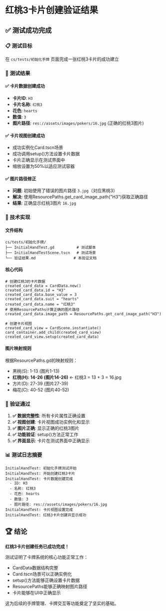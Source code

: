 # 红桃3卡片创建验证结果

## ✅ 测试成功完成

### 📋 **测试目标**
在 `cs/tests/初始化手牌` 页面完成一张红桃3卡片的成功建立

### 🎯 **测试结果**

#### ✅ **卡片数据创建成功**
- **卡片ID**: `H3`
- **卡片名称**: `红桃3`
- **花色**: `hearts`
- **数值**: `3`
- **图片路径**: `res://assets/images/pokers/16.jpg` (正确的红桃3图片)

#### ✅ **卡片视图创建成功**
- 成功实例化Card.tscn场景
- 成功调用setup()方法设置卡片数据
- 卡片正确显示在测试界面中
- 缩放设置为50%以适应测试容器

#### ✅ **图片路径修正**
- **问题**: 初始使用了错误的图片路径 `3.jpg`（对应黑桃3）
- **解决**: 使用ResourcePaths.get_card_image_path("H3")获取正确路径
- **结果**: 正确显示红桃3图片 `16.jpg`

### 🔧 **技术实现**

#### **文件结构**
```
cs/tests/初始化手牌/
├── InitialHandTest.gd          # 测试脚本
├── InitialHandTestScene.tscn   # 测试场景
└── 验证结果.md                 # 本验证文档
```

#### **核心代码**
```gdscript
# 创建红桃3的卡片数据
created_card_data = CardData.new()
created_card_data.id = "H3"
created_card_data.base_value = 3
created_card_data.suit = "hearts"
created_card_data.name = "红桃3"
# 使用ResourcePaths计算正确的图片路径
created_card_data.image_path = ResourcePaths.get_card_image_path("H3")

# 创建卡片视图
created_card_view = CardScene.instantiate()
card_container.add_child(created_card_view)
created_card_view.setup(created_card_data)
```

#### **图片映射规则**
根据ResourcePaths.gd的映射规则：
- 黑桃(S): 1-13 (图片1-13)
- **红桃(H): 14-26 (图片14-26)** ← 红桃3 = 13 + 3 = 16.jpg
- 方片(D): 27-39 (图片27-39)
- 梅花(C): 40-52 (图片40-52)

### 🎉 **验证通过**

1. **✅ 数据完整性**: 所有卡片属性正确设置
2. **✅ 视图创建**: 卡片视图成功实例化和显示
3. **✅ 图片正确**: 显示正确的红桃3图片
4. **✅ 功能验证**: setup()方法正常工作
5. **✅ 界面显示**: 卡片在测试界面中正确显示

### 📊 **测试日志摘要**
```
InitialHandTest: 初始化手牌测试开始
InitialHandTest: 开始创建红桃3卡片
InitialHandTest: 卡片数据创建完成
  - ID: H3
  - 名称: 红桃3
  - 花色: hearts
  - 数值: 3
  - 图片路径: res://assets/images/pokers/16.jpg
InitialHandTest: 卡片视图设置完成
InitialHandTest: 红桃3卡片创建并显示成功
```

## 🏆 **结论**

**红桃3卡片创建任务已成功完成！**

测试证明了卡牌系统的核心功能正常工作：
- CardData数据结构完整
- Card.tscn场景可以正确实例化
- setup()方法能够正确设置卡片数据
- ResourcePaths能够正确映射图片路径
- 卡片能够在UI中正确显示

这为后续的手牌管理、卡牌交互等功能奠定了坚实的基础。
